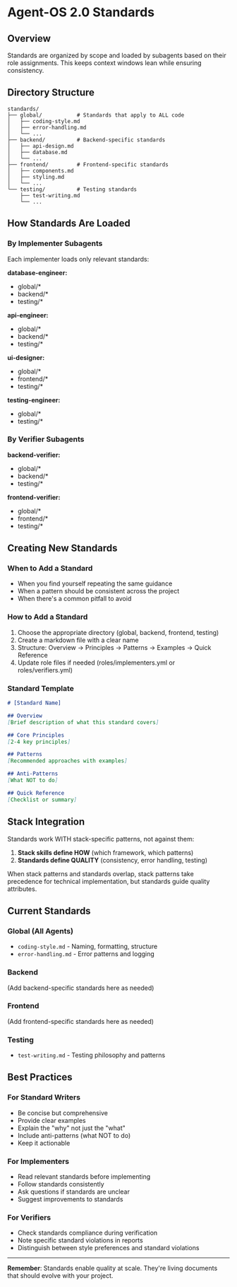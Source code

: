 # Agent-OS 2.0 Standards

## Overview
Standards are organized by scope and loaded by subagents based on their role assignments. This keeps context windows lean while ensuring consistency.

## Directory Structure

```
standards/
├── global/           # Standards that apply to ALL code
│   ├── coding-style.md
│   ├── error-handling.md
│   └── ...
├── backend/          # Backend-specific standards
│   ├── api-design.md
│   ├── database.md
│   └── ...
├── frontend/         # Frontend-specific standards
│   ├── components.md
│   ├── styling.md
│   └── ...
└── testing/          # Testing standards
    ├── test-writing.md
    └── ...
```

## How Standards Are Loaded

### By Implementer Subagents

Each implementer loads only relevant standards:

**database-engineer:**
- global/*
- backend/*
- testing/*

**api-engineer:**
- global/*
- backend/*
- testing/*

**ui-designer:**
- global/*
- frontend/*
- testing/*

**testing-engineer:**
- global/*
- testing/*

### By Verifier Subagents

**backend-verifier:**
- global/*
- backend/*
- testing/*

**frontend-verifier:**
- global/*
- frontend/*
- testing/*

## Creating New Standards

### When to Add a Standard
- When you find yourself repeating the same guidance
- When a pattern should be consistent across the project
- When there's a common pitfall to avoid

### How to Add a Standard
1. Choose the appropriate directory (global, backend, frontend, testing)
2. Create a markdown file with a clear name
3. Structure: Overview → Principles → Patterns → Examples → Quick Reference
4. Update role files if needed (roles/implementers.yml or roles/verifiers.yml)

### Standard Template
```markdown
# [Standard Name]

## Overview
[Brief description of what this standard covers]

## Core Principles
[2-4 key principles]

## Patterns
[Recommended approaches with examples]

## Anti-Patterns
[What NOT to do]

## Quick Reference
[Checklist or summary]
```

## Stack Integration

Standards work WITH stack-specific patterns, not against them:

1. **Stack skills define HOW** (which framework, which patterns)
2. **Standards define QUALITY** (consistency, error handling, testing)

When stack patterns and standards overlap, stack patterns take precedence for technical implementation, but standards guide quality attributes.

## Current Standards

### Global (All Agents)
- `coding-style.md` - Naming, formatting, structure
- `error-handling.md` - Error patterns and logging

### Backend
(Add backend-specific standards here as needed)

### Frontend
(Add frontend-specific standards here as needed)

### Testing
- `test-writing.md` - Testing philosophy and patterns

## Best Practices

### For Standard Writers
- Be concise but comprehensive
- Provide clear examples
- Explain the "why" not just the "what"
- Include anti-patterns (what NOT to do)
- Keep it actionable

### For Implementers
- Read relevant standards before implementing
- Follow standards consistently
- Ask questions if standards are unclear
- Suggest improvements to standards

### For Verifiers
- Check standards compliance during verification
- Note specific standard violations in reports
- Distinguish between style preferences and standard violations

---

**Remember**: Standards enable quality at scale. They're living documents that should evolve with your project.
